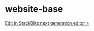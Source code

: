 # website-base

[Edit in StackBlitz next generation editor ⚡️](https://stackblitz.com/~/github.com/Adi070421/website-base)